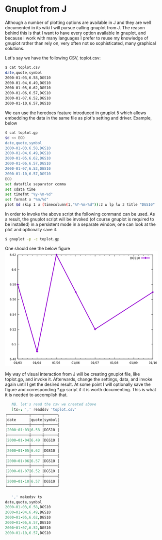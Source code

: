 # Gnuplot from J

Although a number of plotting options are available in J and they are well documented in its wiki
I will pursue calling gnuplot from J. The reason behind this is that I want to have every
option available in gnuplot, and because I work with many languages I prefer to reuse my knowledge of
gnuplot rather than rely on, very often not so sophisticated, many graphical solutions.

Let's say we have the following CSV, toplot.csv:
```bash
$ cat toplot.csv
date,quote,symbol
2000-01-03,6.58,DGS10
2000-01-04,6.49,DGS10
2000-01-05,6.62,DGS10
2000-01-06,6.57,DGS10
2000-01-07,6.52,DGS10
2000-01-10,6.57,DGS10
```
We can use the heredocs feature introduced in gnuplot 5 which allows embedding the data in the same file as
plot's setting and driver. Example, below
```bash
$ cat toplot.gp
$d << EOD
date,quote,symbol
2000-01-03,6.58,DGS10
2000-01-04,6.49,DGS10
2000-01-05,6.62,DGS10
2000-01-06,6.57,DGS10
2000-01-07,6.52,DGS10
2000-01-10,6.57,DGS10
EOD
set datafile separator comma
set xdata time
set timefmt "%y-%m-%d"
set format x "%m/%d"
plot $d skip 1 u (timecolumn(1,"%Y-%m-%d")):2 w lp lw 3 title "DGS10"
```
In order to invoke the above script the following command can be used.
As a result, the gnuplot script will be invoked (of course gnuplot is required to be installed)
in a persistent mode in a separate window, one can look at the plot and optionally save it.
```bash
$ gnuplot -p -c toplot.gp
```
One should see the below figure
![image](../figures/toplot.png)

My way of visual interaction from J will be creating gnuplot file, like toplot.gp, and invoke it.
Afterwards, change the settings, data, and invoke again until I get the desired result.
At some point I will optionally save the figure and corresponding *.gp script if it
is worth documenting.
This is what it is needed to accomplish that.
```j
   NB. let's read the csv we created above
   ]ts=: ',' readdsv 'toplot.csv'
┌──────────┬─────┬──────┐
│date      │quote│symbol│
├──────────┼─────┼──────┤
│2000-01-03│6.58 │DGS10 │
├──────────┼─────┼──────┤
│2000-01-04│6.49 │DGS10 │
├──────────┼─────┼──────┤
│2000-01-05│6.62 │DGS10 │
├──────────┼─────┼──────┤
│2000-01-06│6.57 │DGS10 │
├──────────┼─────┼──────┤
│2000-01-07│6.52 │DGS10 │
├──────────┼─────┼──────┤
│2000-01-10│6.57 │DGS10 │
└──────────┴─────┴──────┘

   ',' makedsv ts
date,quote,symbol
2000-01-03,6.58,DGS10
2000-01-04,6.49,DGS10
2000-01-05,6.62,DGS10
2000-01-06,6.57,DGS10
2000-01-07,6.52,DGS10
2000-01-10,6.57,DGS10

```
